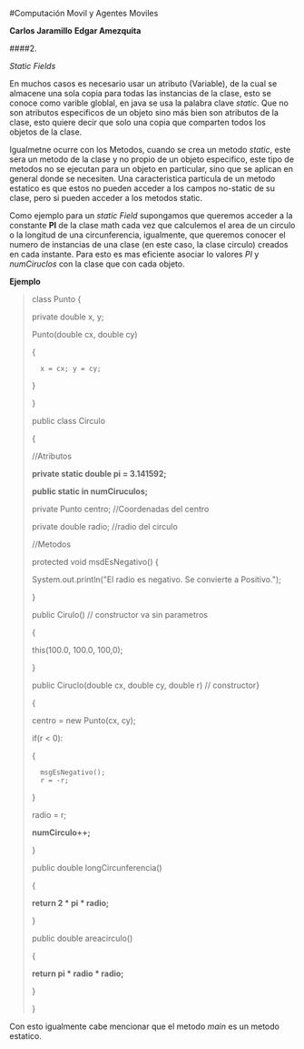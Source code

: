 #Computación Movil y Agentes Moviles

**Carlos Jaramillo**
**Edgar Amezquita**

####2.

*Static Fields*

En muchos casos es necesario usar un atributo (Variable), de la cual se almacene una sola copia para todas las instancias de la clase, esto se conoce como varible globlal, en java se usa la palabra clave *static*. Que no son atributos especificos de un objeto sino más bien son atributos de la clase, esto quiere decir que solo una copia que comparten todos los objetos de la clase.

Igualmetne ocurre con los Metodos, cuando se crea un metodo *static*, este sera un metodo de la clase y no propio de un objeto especifico, este tipo de metodos no se ejecutan para un objeto en particular, sino que se aplican en general donde se necesiten. Una caracteristica particula de un metodo estatico es que estos no pueden acceder a los campos no-static de su clase, pero si pueden acceder a los metodos static.

Como ejemplo para un *static Field* supongamos que queremos acceder a la constante **PI** de la clase math cada vez que calculemos el area de un circulo o la longitud de una circunferencia, igualmente, que queremos conocer el numero de instancias de una clase (en este caso, la clase circulo) creados en cada instante. Para esto es mas eficiente asociar lo valores *PI* y *numCiruclos* con la clase que con cada objeto.

**Ejemplo**

>class Punto
>{
>
>	private double x, y;
>
>	Punto(double cx, double cy)
>
>	{
>
>		x = cx; y = cy;
>
>	}
>
>}
>
>public class Circulo
>
>{
>
>	//Atributos
>
>	**private static double pi = 3.141592;**
>
>	**public static in numCiruculos;**
>
>	private Punto centro; //Coordenadas del centro
>
>	private double radio; //radio del circulo
>
>//Metodos
>
>protected void msdEsNegativo()
>{
>
>	System.out.println("El radio es negativo. Se convierte a Positivo.");
>
>}
>
>public Cirulo() // constructor va sin parametros
>
>{
>
>   this(100.0, 100.0, 100,0);
>
>}
>
>public Ciruclo(double cx, double cy, double r) // constructor}
>
>{
>
>	centro = new Punto(cx, cy);
>
>   if(r < 0):
>
>	{
>
>		msgEsNegativo();
>		r = -r;
>
>	}
>
>	radio = r;
>
>	**numCirculo++;**
>
>}
>
>public double longCircunferencia()
>
>{
>
>	__return 2 * pi * radio;__
>
>}
>
>public double areacirculo()
>
>{
>
>	__return pi * radio * radio;__
>
>}
>
>}	
>

Con esto igualmente cabe mencionar que el metodo *main* es un metodo estatico.


